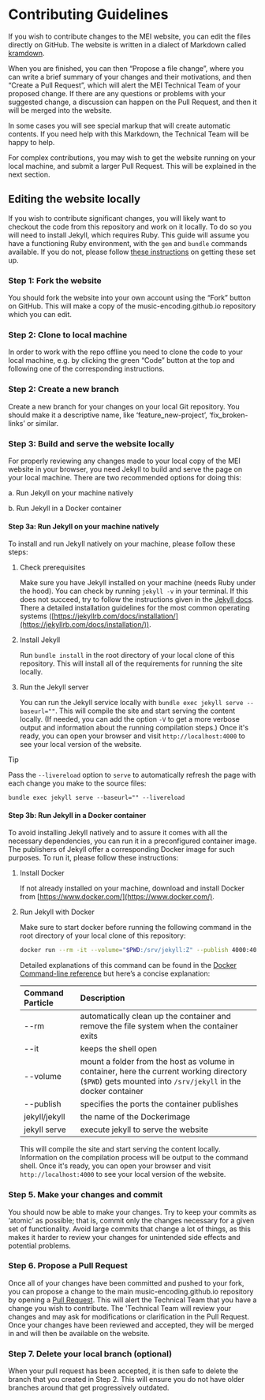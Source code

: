 # Contributing Guidelines

If you wish to contribute changes to the MEI website, you can edit the files directly on GitHub. The website is written in a dialect of Markdown called [kramdown](https://kramdown.gettalong.org/quickref.html).

[//]: # (In the guidelines you will see links to "Edit this section". Clicking on this will open up an editor in GitHub, where you will be able to click on the 'pencil' to edit the text of the section.)

When you are finished, you can then “Propose a file change”, where you can write a brief summary of your changes and their motivations, and then “Create a Pull Request”, which will alert the MEI Technical Team of your proposed change. If there are any questions or problems with your suggested change, a discussion can happen on the Pull Request, and then it will be merged into the website.

In some cases you will see special markup that will create automatic contents. If you need help with this Markdown, the Technical Team will be happy to help.

For complex contributions, you may wish to get the website running on your local machine, and submit a larger Pull Request. This will be explained in the next section.

## Editing the website locally

If you wish to contribute significant changes, you will likely want to checkout the code from this repository and work on it locally. To do so you will need to install Jekyll, which requires Ruby. This guide will assume you have a functioning Ruby environment, with the `gem` and `bundle` commands available. If you do not, please follow [these instructions](https://docs.github.com/en/pages/setting-up-a-github-pages-site-with-jekyll/testing-your-github-pages-site-locally-with-jekyll) on getting these set up.

### Step 1: Fork the website

You should fork the website into your own account using the “Fork” button on GitHub. This will make a copy of the music-encoding.github.io repository which you can edit.

### Step 2: Clone to local machine

In order to work with the repo offline you need to clone the code to your local machine, e.g. by clicking the green “Code” button at the top and following one of the corresponding instructions.

### Step 2: Create a new branch

Create a new branch for your changes on your local Git repository. You should make it a descriptive name, like ‘feature_new-project’, ‘fix_broken-links’ or similar.

### Step 3: Build and serve the website locally

For properly reviewing any changes made to your local copy of the MEI website in your browser, you need Jekyll to build and serve the page on your local machine. There are two recommended options for doing this:

a. Run Jekyll on your machine natively

b. Run Jekyll in a Docker container

#### Step 3a: Run Jekyll on your machine natively

To install and run Jekyll natively on your machine, please follow these steps:

1. Check prerequisites

   Make sure you have Jekyll installed on your machine (needs Ruby under the hood). You can check by running `jekyll -v` in your terminal. If this does not succeed, try to follow the instructions given in the [Jekyll docs](https://jekyllrb.com/docs/). There a detailed installation guidelines for the most common operating systems ([https://jekyllrb.com/docs/installation/](https://jekyllrb.com/docs/installation/)).

2. Install Jekyll

    Run `bundle install` in the root directory of your local clone of this repository. This will install all of the requirements for running the site locally.

3. Run the Jekyll server

    You can run the Jekyll service locally with `bundle exec jekyll serve --baseurl=""`. This will compile the site and start serving the content locally. (If needed, you can add the option `-V` to get a more verbose output and information about the running compilation steps.) Once it's ready, you can open your browser and visit `http://localhost:4000` to see your local version of the website.

> [!TIP]
> Pass the `--livereload` option to `serve` to automatically refresh the page with each change you make to the source files:
>
> `bundle exec jekyll serve --baseurl="" --livereload`
   

#### Step 3b: Run Jekyll in a Docker container

To avoid installing Jekyll natively and to assure it comes with all the necessary dependencies, you can run it in a preconfigured container image. The publishers of Jekyll offer a corresponding Docker image for such purposes. To run it, please follow these instructions:

1. Install Docker

    If not already installed on your machine, download and install Docker from [https://www.docker.com/](https://www.docker.com/).

2. Run Jekyll with Docker

    Make sure to start docker before running the following command in the root directory of your local clone of this repository:

    ```bash
    docker run --rm -it --volume="$PWD:/srv/jekyll:Z" --publish 4000:4000 jekyll/jekyll jekyll serve
    ```

    Detailed explanations of this command can be found in the [Docker Command-line reference](https://docs.docker.com/engine/reference/run/) but here’s a concise explanation:
  
    | Command Particle | Description                                                                              |
    |:-----------------|:-----------------------------------------------------------------------------------------|
    | --rm             | automatically clean up the container and remove the file system when the container exits |
    | --it             | keeps the shell open                                                                     |
    | --volume         | mount a folder from the host as volume in container, here the current working directory (`$PWD`) gets mounted into `/srv/jekyll` in the docker container |
    | --publish        | specifies the ports the container publishes                                              |
    | jekyll/jekyll    | the name of the Dockerimage                                                              |
    | jekyll serve     | execute jekyll to serve the website                                                      |

    This will compile the site and start serving the content locally. Information on the compilation process will be output to the command shell. Once it's ready, you can open your browser and visit `http://localhost:4000` to see your local version of the website.

### Step 5. Make your changes and commit

You should now be able to make your changes. Try to keep your commits as ‘atomic’ as possible; that is, commit only the changes necessary for a given set of functionality. Avoid large commits that change a lot of things, as this makes it harder to review your changes for unintended side effects and potential problems.

### Step 6. Propose a Pull Request

Once all of your changes have been committed and pushed to your fork, you can propose a change to the main music-encoding.github.io repository by opening a [Pull Request](https://help.github.com/articles/about-pull-requests/). This will alert the Technical Team that you have a change you wish to contribute. The 'Technical Team will review your changes and may ask for modifications or clarification in the Pull Request. Once your changes have been reviewed and accepted, they will be merged in and will then be available on the website.

### Step 7. Delete your local branch (optional)

When your pull request has been accepted, it is then safe to delete the branch that you created in Step 2. This will ensure you do not have older branches around that get progressively outdated.
